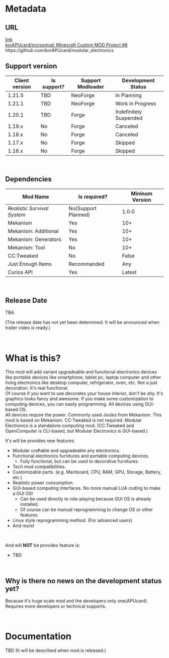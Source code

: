 # Metadata

## URL
<div class="embedded-link-box">
    <a class="embedded-hyperlink" href="https://github.com/korAPUcard/modular_electronics" target="_blank" rel="noopener noreferrer">
        <div class="embedded-link-icon">
            <span class="material-symbols-outlined">link</span>
        </div>
        <div class="embedded-link-content">
            <div class="embedded-link-title">korAPUcard/mcrssmod: Minecraft Custom MOD Project #8</div>
            <a class="embedded-link-url">https://github.com/korAPUcard/modular_electronics</a>
        </div>
    </a>
</div>

## Support version

| Client version | Is support? | Support Modloader | Development Status     |
|----------------|-------------|-------------------|------------------------|
| 1.21.5         | TBD         | NeoForge          | In Planning            |
| 1.21.1         | TBD         | NeoForge          | Work in Progress       |
| 1.20.1         | TBD         | Forge             | Indefinitely Suspended |
| 1.19.x         | No          | Forge             | Canceled               |
| 1.18.x         | No          | Forge             | Canceled               |
| 1.17.x         | No          | Forge             | Skipped                |
| 1.16.x         | No          | Forge             | Skipped                |

<br>

## Dependencies

| Mod Name                    | Is required?        | Mininum Version |
|-----------------------------|---------------------|-----------------|
| *Realistic Survival System* | No(Support Planned) | 1.0.0           |
| Mekanism                    | Yes                 | 10+             |
| Mekanism: Additional        | Yes                 | 10+             |
| Mekanism: Generators        | Yes                 | 10+             |
| Mekanism: Tool              | No                  | 10+             |
| CC:Tweaked                  | No                  | False           |
| Just Enough Items           | Recommanded         | Any             |
| Curios API                  | Yes                 | Latest          |

<br>

## Release Date
TBA

<span class="md-gray">(The release date has not yet been determined. It will be announced when trailer video is ready.)</span>

<br>

# What is this?
This mod will add variant upgradeable and functional electronics devices like portable devices like smartphone, tablet pc, laptop computer and other living electronics like desktop computer, refrigerator, oven, etc. Not a just decoration. It's real functional.<br>
Of course if you want to use decorates your house interior, don't be shy. It's graphics looks fancy and awesome.
If you make some customization to computing devices, you can easily programming. All devices using GUI-based OS.<br>
All devices require the power. Commonly used Joules from Mekanism.
This mod is based on Mekanism. CC:Tweaked is not required. Modular Electronics is a standalone computing mod.
<span class="md-gray">(CC:Tweaked and OpenComputer is CLI-based, but Modular Electronics is GUI-based.)</span>
<br>

It's will be provides new features:
- Modular craftable and upgradeable any electronics.
- Functional electronics furnitures and portable computing devices.
  - Fully functional, but can be used to decorative furnitures.
- Tech mod compatibilities.
- Customizable parts. (e.g. Mainboard, CPU, RAM, GPU, Storage, Battery, etc.)
- Realistic power consumption.
- GUI-based computing interfaces. No more manual LUA coding to make a GUI OS!
  - Can be used directly to role-playing because GUI OS is already installed.
  - Of course can be manual reprogramming to change OS or other features.
- Linux style reprogramming method. (For advanced users)
- And more!

<br>

And will **NOT** be provides feature is:
- TBD

<br>

## Why is there no news on the development status yet?
Because it's huge scale mod and the developers only one(APUcard).
Requires more developers or technical supports.

<br>

# Documentation
TBD
<span class="md-gray">(It will be described when mod is released.)</span>
